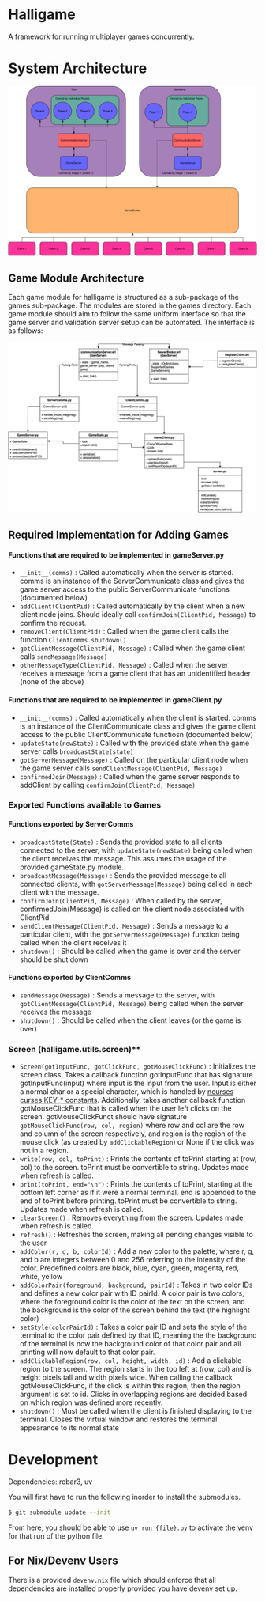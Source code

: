 # Halligame
A framework for running multiplayer games concurrently.

# System Architecture
![](./topology/HalligameTopology.drawio.svg)

## Game Module Architecture
Each game module for halligame is structured as a sub-package of the games
sub-package. The modules are stored in the games directory. Each game module 
should aim to follow the same uniform interface so that the game server and
validation server setup can be automated. The interface is as follows:

![](./topology/ClassDiagrams.drawio.svg)

## Required Implementation for Adding Games
#### Functions that are required to be implemented in gameServer.py
- `__init__(comms)` : Called automatically when the server is started. comms is an instance of the ServerCommunicate class and gives the game server access to the public ServerCommunicate functions (documented below)
- `addClient(ClientPid)` : Called automatically by the client when a new client node joins. Should ideally call `confirmJoin(ClientPid, Message)` to confirm the request.
- `removeClient(ClientPid)` : Called when the game client calls the function `ClientComms.shutdown()`
- `gotClientMessage(ClientPid, Message)` : Called when the game client calls `sendMessage(Message)`
- `otherMessageType(ClientPid, Message)` : Called when the server receives a message from a game client that has an unidentified header (none of the above)

#### Functions that are required to be implemented in gameClient.py
- `__init__(comms)` : Called automatically when the client is started. comms is an instance of the ClientCommunicate class and gives the game client access to the public ClientCommunicate functiosn (documented below)
- `updateState(newState)` : Called with the provided state when the game server calls `broadcastState(state)`
- `gotServerMessage(Message)` : Called on the particular client node when the game server calls `sendClientMessage(ClientPid, Message)`
- `confirmedJoin(Message)` : Called when the game server responds to addClient by calling `confirmJoin(ClientPid, Message)`

### Exported Functions available to Games

#### Functions exported by ServerComms
- `broadcastState(State)` : Sends the provided state to all clients connected to the server, with `updateState(newState)` being called when the client receives the message. This assumes the usage of the provided gameState.py module.
- `broadcastMessage(Message)` : Sends the provided message to all connected clients, with `gotServerMessage(Message)` being called in each client with the message.
- `confirmJoin(ClientPid, Message)` : When called by the server, confirmedJoin(Message) is called on the client node associated with ClientPid 
- `sendClientMessage(ClientPid, Message)` : Sends a message to a particular client, with the `gotServerMessage(Message)` function being called when the client receives it
- `shutdown()` : Should be called when the game is over and the server should be shut down

#### Functions exported by ClientComms
- `sendMessage(Message)` : Sends a message to the server, with `gotClientMessage(ClientPid, Message)` being called when the server receives the message
- `shutdown()` : Should be called when the client leaves (or the game is over)

### Screen (halligame.utils.screen)**
- `Screen(gotInputFunc, gotClickFunc, gotMouseClickFunc)` : 
    Initializes the screen class. Takes a callback function gotInputFunc that 
    has signature gotInputFunc(input) where input is the input from the user. 
    Input is either a normal char or a special character, which is handled by 
    [ncurses curses.KEY_* constants](https://docs.python.org/3/library/curses.html#curses.KEY_MIN). 
    Additionally, takes another callback function gotMouseClickFunc that is 
    called when the user left clicks on the screen. gotMouseClickFunct 
    should have signature `gotMouseClickFunc(row, col, region)` where row and 
    col are the row and column of the screen respectively, and region is the 
    region of the mouse click (as created by `addClickableRegion`) or None 
    if the click was not in a region.
- `write(row, col, toPrint)` : Prints the contents of toPrint starting at 
    (row, col) to the screen. toPrint must be convertible to string. Updates 
    made when refresh is called.
- `print(toPrint, end="\n")` : Prints the contents of toPrint, starting at the 
    bottom left corner as if it were a normal terminal. end is appended to the 
    end of toPrint before printing. toPrint must be convertible to string. 
    Updates made when refresh is called.
- `clearScreen()` : Removes everything from the screen. Updates made when 
    refresh is called.
- `refresh()` : Refreshes the screen, making all pending changes visible to the 
    user
- `addColor(r, g, b, colorId)` : Add a new color to the palette, where 
    r, g, and b are integers between 0 and 256 referring to the intensity of 
    the color. Predefined colors are black, blue, cyan, green, magenta, red, white, yellow
- `addColorPair(foreground, background, pairId)` : Takes in two color IDs and 
    defines a new color pair with ID pairId. A color pair is two colors, 
    where the foreground color is the color of the text on the screen, and the 
    background is the color of the screen behind the text (the highlight color)
- `setStyle(colorPairId)` : Takes a color pair ID and sets the style of the 
    terminal to the color pair defined by that ID, meaning the the background 
    of the terminal is now the background color of that color pair and all 
    printing will now default to that color pair.
- `addClickableRegion(row, col, height, width, id)` : Add a clickable region 
    to the screen. The region starts in the top left at (row, col) and is 
    height pixels tall and width pixels wide. When calling the callback 
    gotMouseClickFunc, if the click is within this region, then the region 
    argument is set to id. Clicks in overlapping regions are decided based on 
    which region was defined more recently.
- `shutdown()` : Must be called when the client is finished displaying to the 
    terminal. Closes the virtual window and restores the terminal appearance 
    to its normal state

# Development
Dependencies: rebar3, uv

You will first have to run the following inorder to install the submodules.

```bash
$ git submodule update --init
```
From here, you should be able to use `uv run {file}.py` to activate the venv for
that run of the python file.

## For Nix/Devenv Users
There is a provided `devenv.nix` file which should enforce that all dependencies
are installed properly provided you have devenv set up.


